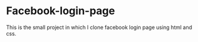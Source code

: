 # Facebook-login-page

This is the small project in which I clone facebook login page using html and css.

